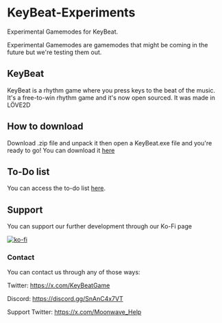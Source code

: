 # KeyBeat-Experiments
Experimental Gamemodes for KeyBeat.

Experimental Gamemodes are gamemodes that might be coming in the future but we're testing them out.

## KeyBeat

KeyBeat is a rhythm game where you press keys to the beat of the music. It's a free-to-win rhythm game and it's now open sourced. It was made in LÖVE2D

## How to download

Download .zip file and unpack it then open a KeyBeat.exe file and you're ready to go!
You can download it [here](https://moonwave-studios.itch.io/keybeat)

## To-Do list
You can access the to-do list [here](https://github.com/users/Virus01Official/projects/17/views/1).


## Support
You can support our further development through our Ko-Fi page

[![ko-fi](https://ko-fi.com/img/githubbutton_sm.svg)](https://ko-fi.com/M4M5XFVTB)

### Contact
You can contact us through any of those ways:

Twitter: https://x.com/KeyBeatGame

Discord: https://discord.gg/SnAnC4x7VT

Support Twitter: https://x.com/Moonwave_Help

